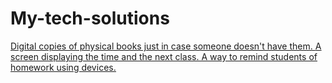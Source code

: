 # My-tech-solutions
<ins> Digital copies of physical books just in case someone doesn't have them.
<ins> A screen displaying the time and the next class.
<ins> A way to remind students of homework using devices.
